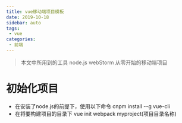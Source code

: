 ```yaml
---
title: vue移动端项目模板
date: 2019-10-18
sidebar: auto
tags: 
 - vue
categories:
 - 前端
---
```


> 本文中所用到的工具 
> node.js  webStorm
> 从零开始的移动端项目

# 初始化项目
- 在安装了node.js的前提下，使用以下命令
cnpm install --g vue-cli
- 在将要构建项目的目录下
vue init webpack myproject(项目目录名称)